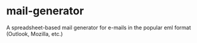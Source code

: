 # mail-generator
A spreadsheet-based mail generator for e-mails in the popular eml format (Outlook, Mozilla, etc.)
